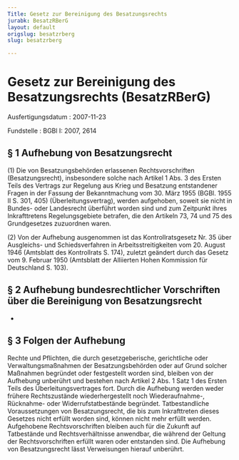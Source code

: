 ```yaml
---
Title: Gesetz zur Bereinigung des Besatzungsrechts
jurabk: BesatzRBerG
layout: default
origslug: besatzrberg
slug: besatzrberg

---
```


# Gesetz zur Bereinigung des Besatzungsrechts (BesatzRBerG)

Ausfertigungsdatum
:   2007-11-23

Fundstelle
:   BGBl I: 2007, 2614

## § 1 Aufhebung von Besatzungsrecht

(1) Die von Besatzungsbehörden erlassenen Rechtsvorschriften
(Besatzungsrecht), insbesondere solche nach Artikel 1 Abs. 3 des
Ersten Teils des Vertrags zur Regelung aus Krieg und Besatzung
entstandener Fragen in der Fassung der Bekanntmachung vom 30. März
1955 (BGBl. 1955 II S. 301, 405) (Überleitungsvertrag), werden
aufgehoben, soweit sie nicht in Bundes- oder Landesrecht überführt
worden sind und zum Zeitpunkt ihres Inkrafttretens Regelungsgebiete
betrafen, die den Artikeln 73, 74 und 75 des Grundgesetzes zuzuordnen
waren.

(2) Von der Aufhebung ausgenommen ist das Kontrollratsgesetz Nr. 35
über Ausgleichs- und Schiedsverfahren in Arbeitsstreitigkeiten vom 20.
August 1946 (Amtsblatt des Kontrollrats S. 174), zuletzt geändert
durch das Gesetz vom 9. Februar 1950 (Amtsblatt der Alliierten Hohen
Kommission für Deutschland S. 103).

## § 2 Aufhebung bundesrechtlicher Vorschriften über die Bereinigung von Besatzungsrecht

-

## § 3 Folgen der Aufhebung

Rechte und Pflichten, die durch gesetzgeberische, gerichtliche oder
Verwaltungsmaßnahmen der Besatzungsbehörden oder auf Grund solcher
Maßnahmen begründet oder festgestellt worden sind, bleiben von der
Aufhebung unberührt und bestehen nach Artikel 2 Abs. 1 Satz 1 des
Ersten Teils des Überleitungsvertrages fort. Durch die Aufhebung
werden weder frühere Rechtszustände wiederhergestellt noch
Wiederaufnahme-, Rücknahme- oder Widerrufstatbestände begründet.
Tatbestandliche Voraussetzungen von Besatzungsrecht, die bis zum
Inkrafttreten dieses Gesetzes nicht erfüllt worden sind, können nicht
mehr erfüllt werden. Aufgehobene Rechtsvorschriften bleiben auch für
die Zukunft auf Tatbestände und Rechtsverhältnisse anwendbar, die
während der Geltung der Rechtsvorschriften erfüllt waren oder
entstanden sind. Die Aufhebung von Besatzungsrecht lässt Verweisungen
hierauf unberührt.

